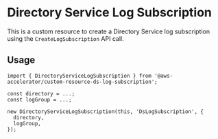 # Directory Service Log Subscription

This is a custom resource to create a Directory Service log subscription using the `CreateLogSubscription` API call.

## Usage

    import { DirectoryServiceLogSubscription } from '@aws-accelerator/custom-resource-ds-log-subscription';

    const directory = ...;
    const logGroup = ...;

    new DirectoryServiceLogSubscription(this, 'DsLogSubscription', {
      directory,
      logGroup,
    });
